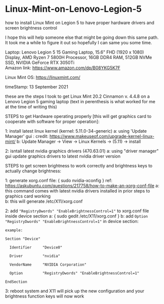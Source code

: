 # Linux-Mint-on-Lenovo-Legion-5
how to install Linux Mint on Legion 5 to have proper hardware drivers and screen brightness control

I hope this will help someone else that might be going down this same path.
It took me a while to figure it out so hopefully I can same you some time.

Laptop: Lenovo Legion 5 15 Gaming Laptop, 15.6" FHD (1920 x 1080) Display, AMD Ryzen 7 5800H Processor, 16GB DDR4 RAM, 512GB NVMe SSD, NVIDIA GeForce RTX 3050Ti  
Amazon link: https://www.amazon.com/dp/B08YKG5K7F

Linux Mint OS: https://linuxmint.com/

timeStamp: 13 September 2021

these are the steps I took to get Linux Mint 20.2 Cinnamon v. 4.4.8 on a Lenovo Legion 5 gaming laptop
(text in perenthesis is what worked for me at the time of writing this)

STEPS to get Hardware operating properly [this will get graphics card to cooperate with software for proper operation]: 

1: install latest linux kernel (kernel: 5.11.0-34-generic)
  a: using 'Update Manager' gui : credit: https://www.makeuseof.com/upgrade-kernel-linux-mint/
  b: Update Manager -> View -> Linux Kernels -> (5.11) -> install
  
2: isntall latest nvidia graphics drivers (470.63.01)
  a: using "driver manager" gui update graphics drivers to latest nvidia driver version

STEPS to get screen brightness to work correctly and brightness keys to actually change brightness:

1: generate xorg.conf file: { sudo nvidia-xconfig }
  ref: https://askubuntu.com/questions/217758/how-to-make-an-xorg-conf-file
  a: this command comes with latest nvidia drivers installed in prior steps to graphics card working  
  b: this will generate /etc/X11/xorg.conf
  
2: add `"RegistryDwords" "EnableBrightnessControl=1"` to xorg.conf file inside device section
  a: { sudo gedit /etc/X11/xorg.conf }
  b: add `Option         "RegistryDwords" "EnableBrightnessControl=1"` in device section:
  
    example: 
    
    Section "Device"
    
      Identifier     "Device0"
      
      Driver         "nvidia"
      
      VendorName     "NVIDIA Corporation"
      
      Option         "RegistryDwords" "EnableBrightnessControl=1"
      
    EndSection
    
 3: reboot system and X11 will pick up the new configuration and your brightness function keys will now work
 

